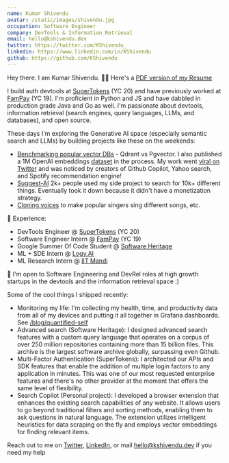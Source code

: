 ```yaml
---
name: Kumar Shivendu
avatar: /static/images/shivendu.jpg
occupation: Software Engineer
company: DevTools & Information Retrieval
email: hello@kshivendu.dev
twitter: https://twitter.com/KShivendu_
linkedin: https://www.linkedin.com/in/KShivendu
github: https://github.com/KShivendu
---
```


Hey there. I am Kumar Shivendu. 👨‍💻 Here's a [PDF version of my Resume](/resume-pdf)

I build auth devtools at [SuperTokens](https://github.com/SuperTokens) (YC 20) and have previously worked at [FamPay](https://fampay.in/) (YC 19). I'm proficient in Python and JS and have dabbled in production grade Java and Go as well. I'm passionate about devtools, information retrieval (search engines, query languages, LLMs, and databases), and open source.

These days I'm exploring the Generative AI space (especially semantic search and LLMs) by building projects like these on the weekends:

- [Benchmarking popular vector DBs](https://nirantk.com/writing/pgvector-vs-qdrant/) - Qdrant vs Pgvector. I also published a 1M OpenAI embeddings [dataset](https://huggingface.co/datasets/KShivendu/dbpedia-entities-openai-1M) in the process. My work went [viral on Twitter](https://twitter.com/NirantK/status/1674110063286571008?s=20) and was noticed by creators of Github Copilot, Yahoo search, and Spotify recommendation engine!
- [Suggest-AI](https://twitter.com/KShivendu_/status/1655603676189437953?s=20) 2k+ people used my side project to search for 10k+ different things. Eventually took it down because it didn't have a monetization strategy.
- [Cloning voices](https://twitter.com/KShivendu_/status/1650858929558278145) to make popular singers sing different songs, etc.

🚀 Experience:

- DevTools Engineer @ [SuperTokens](https://supertokens.com/) (YC 20)
- Software Engineer Intern @ [FamPay](https://fampay.in/) (YC 19)
- Google Summer Of Code Student @ [Software Heritage](https://softwareheritage.org/)
- ML + SDE Intern @ [Logy.AI](https://logy.ai/)
- ML Research Intern @ [IIT Mandi](https://iitmandi.ac.in/)

🦄 I'm open to Software Engineering and DevRel roles at high growth startups in the devtools and the information retrieval space :)

Some of the cool things I shipped recently:

- Monitoring my life: I'm collecting my health, time, and productivity data from all of my devices and putting it all together in Grafana dashboards. See [/blog/quantified-self](/blog/quantified-self)
- Advanced search (Software Heritage): I designed advanced search features with a custom query language that operates on a corpus of over 250 million repositories containing more than 15 billion files. This archive is the largest software archive globally, surpassing even Github.
- Multi-Factor Authentication (SuperTokens): I architected our APIs and SDK features that enable the addition of multiple login factors to any application in minutes. This was one of our most requested enterprise features and there's no other provider at the moment that offers the same level of flexibility.
- Search Copilot (Personal project): I developed a browser extension that enhances the existing search capabilities of any website. It allows users to go beyond traditional filters and sorting methods, enabling them to ask questions in natural language. The extension utilizes intelligent heuristics for data scraping on the fly and employs vector embeddings for finding relevant items.

Reach out to me on [Twitter](https://twitter.com/KShivendu_), [LinkedIn](https://www.linkedin.com/in/kshivendu/), or mail [hello@kshivendu.dev](mailto:hello@kshivendu.dev) if you need my help
